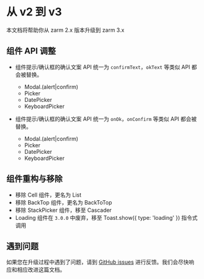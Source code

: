 # 从 v2 到 v3

本文档将帮助你从 zarm 2.x 版本升级到 zarm 3.x

## 组件 API 调整

- 组件提示/确认框的确认文案 API 统一为 `confirmText`，`okText` 等类似 API 都会被替换。

  - Modal.(alert|confirm)
  - Picker
  - DatePicker
  - KeyboardPicker

- 组件提示/确认框的确认文案 API 统一为 `onOk`，`onConfirm` 等类似 API 都会被替换。
  - Modal.(alert|confirm)
  - Picker
  - DatePicker
  - KeyboardPicker

## 组件重构与移除

- 移除 Cell 组件，更名为 List
- 移除 BackTop 组件，更名为 BackToTop
- 移除 StackPicker 组件，移至 Cascader
- Loading 组件在 `3.0.0` 中废弃，移至 Toast.show({ type: 'loading' }) 指令式调用

## 遇到问题

如果您在升级过程中遇到了问题，请到 [GitHub issues](https://github.com/ZhongAnTech/zarm/issues) 进行反馈。我们会尽快响应和相应改进这篇文档。
